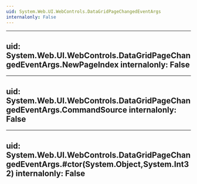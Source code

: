 ```yaml
---
uid: System.Web.UI.WebControls.DataGridPageChangedEventArgs
internalonly: False
---
```


---
uid: System.Web.UI.WebControls.DataGridPageChangedEventArgs.NewPageIndex
internalonly: False
---

---
uid: System.Web.UI.WebControls.DataGridPageChangedEventArgs.CommandSource
internalonly: False
---

---
uid: System.Web.UI.WebControls.DataGridPageChangedEventArgs.#ctor(System.Object,System.Int32)
internalonly: False
---
